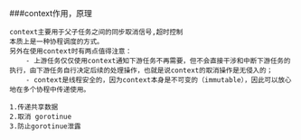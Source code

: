 ###context作用，原理

    context主要用于父子任务之间的同步取消信号,超时控制
    本质上是一种协程调度的方式。
    另外在使用context时有两点值得注意：
        - 上游任务仅仅使用context通知下游任务不再需要，但不会直接干涉和中断下游任务的执行，由下游任务自行决定后续的处理操作，也就是说context的取消操作是无侵入的；
        - context是线程安全的，因为context本身是不可变的（immutable），因此可以放心地在多个协程中传递使用。
    
    1.传递共享数据
    2.取消 gorotinue
    3.防止gorotinue泄露